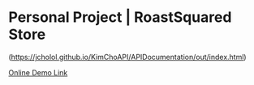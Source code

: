 # Personal Project | RoastSquared Store
(https://jcholol.github.io/KimChoAPI/APIDocumentation/out/index.html)

[Online Demo Link](https://jcholol.github.io/roastsquaredstore/index.html)
